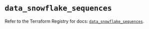 # `data_snowflake_sequences`

Refer to the Terraform Registry for docs: [`data_snowflake_sequences`](https://registry.terraform.io/providers/snowflakedb/snowflake/2.5.0/docs/data-sources/sequences).
